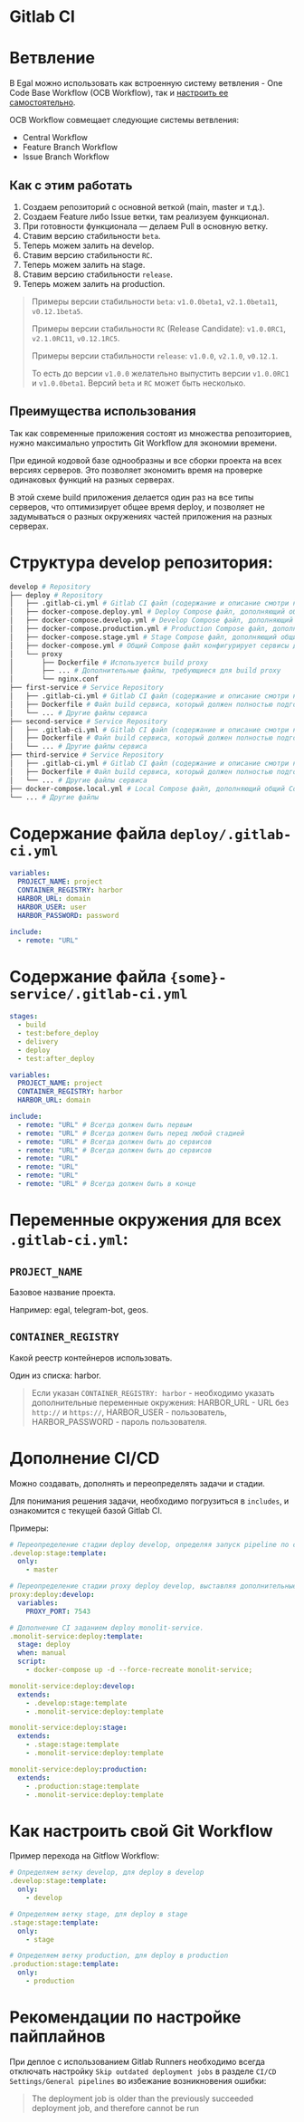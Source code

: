 # Gitlab CI

# Ветвление

В Egal можно использовать как встроенную систему ветвления - One Code
Base Workflow (OCB Workflow), так и
[настроить ее самостоятельно](#Как-настроить-свой-git-workflow).

OCB Workflow совмещает следующие системы ветвления:
* Central Workflow
* Feature Branch Workflow
* Issue Branch Workflow


## Как с этим работать

1. Создаем репозиторий с основной веткой (main, master и т.д.).
2. Создаем Feature либо Issue ветки, там реализуем функционал.
3. При готовности функционала — делаем Pull в основную ветку.
4. Ставим версию стабильности `beta`.
5. Теперь можем залить на develop.
6. Ставим версию стабильности `RC`.
7. Теперь можем залить на stage.
8. Ставим версию стабильности `release`.
9. Теперь можем залить на production.

> Примеры версии стабильности `beta`: `v1.0.0beta1`, `v2.1.0beta11`,
> `v0.12.1beta5`.
>
> Примеры версии стабильности `RC` (Release Candidate): `v1.0.0RC1`,
> `v2.1.0RC11`, `v0.12.1RC5`.
>
> Примеры версии стабильности `release`: `v1.0.0`, `v2.1.0`, `v0.12.1`.
>
> То есть до версии `v1.0.0` желательно выпустить версии `v1.0.0RC1` и
> `v1.0.0beta1`. Версий `beta` и `RC` может быть несколько.


## Преимущества использования

Так как современные приложения состоят из множества репозиториев, нужно
максимально упростить Git Workflow для экономии времени.

При единой кодовой базе однообразны и все сборки проекта на всех версиях
серверов. Это позволяет экономить время на проверке одинаковых функций
на разных серверах.

В этой схеме build приложения делается один раз на все типы серверов,
что оптимизирует общее время deploy, и позволяет не задумываться о
разных окружениях частей приложения на разных серверах.


# Структура develop репозитория:

```bash
develop # Repository
├── deploy # Repository
│   ├── .gitlab-ci.yml # Gitlab CI файл (содержание и описание смотри ниже)
│   ├── docker-compose.deploy.yml # Deploy Compose файл, дополняющий общий Compose файл для Develop, Stage и Production версий приложения.
│   ├── docker-compose.develop.yml # Develop Compose файл, дополняющий общий Compose файл для Develop версии приложения.
│   ├── docker-compose.production.yml # Production Compose файл, дополняющий общий Compose файл для Production версии приложения.
│   ├── docker-compose.stage.yml # Stage Compose файл, дополняющий общий Compose файл для Stage версии приложения.
│   ├── docker-compose.yml # Общий Compose файл конфигурирует сервисы для всех окружений.
│   └── proxy
│       ├── Dockerfile # Используется build proxy
│       ├── ... # Дополнительные файлы, требующиеся для build proxy
│       └── nginx.conf
├── first-service # Service Repository
│   ├── .gitlab-ci.yml # Gitlab CI файл (содержание и описание смотри ниже)
│   ├── Dockerfile # Файл build сервиса, который должен полностью подготовить контейнер, который при развороте запустит сервис.
│   └── ... # Другие файлы сервиса
├── second-service # Service Repository
│   ├── .gitlab-ci.yml # Gitlab CI файл (содержание и описание смотри ниже)
│   ├── Dockerfile # Файл build сервиса, который должен полностью подготовить контейнер, который при развороте запустит сервис.
│   └── ... # Другие файлы сервиса
├── third-service # Service Repository
│   ├── .gitlab-ci.yml # Gitlab CI файл (содержание и описание смотри ниже)
│   ├── Dockerfile # Файл build сервиса, который должен полностью подготовить контейнер, который при развороте запустит сервис.
│   └── ... # Другие файлы сервиса
├── docker-compose.local.yml # Local Compose файл, дополняющий общий Compose файл для Local версии приложения.
└── ... # Другие файлы
```


# Содержание файла `deploy/.gitlab-ci.yml`

```yaml
variables:
  PROJECT_NAME: project
  CONTAINER_REGISTRY: harbor
  HARBOR_URL: domain
  HARBOR_USER: user
  HARBOR_PASSWORD: password

include:
  - remote: "URL"
```


# Содержание файла `{some}-service/.gitlab-ci.yml`

```yaml
stages:
  - build
  - test:before_deploy
  - delivery
  - deploy
  - test:after_deploy

variables:
  PROJECT_NAME: project
  CONTAINER_REGISTRY: harbor
  HARBOR_URL: domain

include:
  - remote: "URL" # Всегда должен быть первым
  - remote: "URL" # Всегда должен быть перед любой стадией
  - remote: "URL" # Всегда должен быть до сервисов
  - remote: "URL" # Всегда должен быть до сервисов
  - remote: "URL"
  - remote: "URL"
  - remote: "URL"
  - remote: "URL" # Всегда должен быть в конце
```


# Переменные окружения для всех `.gitlab-ci.yml`:


## `PROJECT_NAME`

Базовое название проекта.

Например: egal, telegram-bot, geos.


## `CONTAINER_REGISTRY`

Какой реестр контейнеров использовать.

Один из списка: harbor.

> Если указан `CONTAINER_REGISTRY: harbor` - необходимо указать
> дополнительные переменные окружения: HARBOR_URL - URL без `http://` и
> `https://`, HARBOR_USER - пользователь, HARBOR_PASSWORD - пароль
> пользователя.


# Дополнение CI/CD

Можно создавать, дополнять и переопределять задачи и стадии.

Для понимания решения задачи, необходимо погрузиться в `includes`, и
ознакомится с текущей базой Gitlab CI.

Примеры:

```yaml
# Переопределение стадии deploy develop, определяя запуск pipeline по commit в master ветку.
.develop:stage:template:
  only:
    - master
```

```yaml
# Переопределение стадии proxy deploy develop, выставляя дополнительные переменные окружения.
proxy:deploy:develop:
  variables:
    PROXY_PORT: 7543
```

```yaml
# Дополнение CI заданием deploy monolit-service.
.monolit-service:deploy:template:
  stage: deploy
  when: manual
  script:
    - docker-compose up -d --force-recreate monolit-service;

monolit-service:deploy:develop:
  extends:
    - .develop:stage:template
    - .monolit-service:deploy:template

monolit-service:deploy:stage:
  extends:
    - .stage:stage:template
    - .monolit-service:deploy:template

monolit-service:deploy:production:
  extends:
    - .production:stage:template
    - .monolit-service:deploy:template
```


# Как настроить свой Git Workflow

Пример перехода на Gitflow Workflow:

```yaml
# Определяем ветку develop, для deploy в develop
.develop:stage:template:
  only:
    - develop

# Определяем ветку stage, для deploy в stage
.stage:stage:template:
  only:
    - stage

# Определяем ветку production, для deploy в production
.production:stage:template:
  only:
    - production
```

# Рекомендации по настройке пайплайнов

При деплое с использованием Gitlab Runners  необходимо всегда отключать настройку `Skip outdated deployment jobs` в разделе
`CI/CD Settings/General pipelines` во избежание возникновения ошибки:
>The deployment job is older than the previously succeeded deployment job, and therefore cannot be run 


